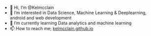 - 👋 Hi, I’m @Kelmcclain
- 👀 I’m interested in Data Science, Machine Learning & Deeplearning, android and web development
- 🌱 I’m currently learning Data analytics and machine learning
- 📫 How to reach me; [kelmcclain.github.io](https://kelmcclain.github.io/)

<!---
Kelmcclain/Kelmcclain is a ✨ special ✨ repository because its `README.md` (this file) appears on your GitHub profile.
You can click the Preview link to take a look at your changes.
--->
